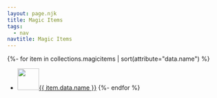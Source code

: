 ```yaml
---
layout: page.njk
title: Magic Items
tags:
  - nav
navtitle: Magic Items
---
```


{%- for item in collections.magicitems | sort(attribute="data.name") %}
* <img src="{{'/img/items/' | url }}{{item.data.name}}.webp" width="50" /><a href="{{ item.url | url }}">{{ item.data.name }}</a>
{%- endfor %}
